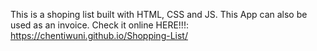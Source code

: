 This is a shoping list built with HTML, CSS and JS. This App can also be used as an invoice.
Check it online HERE!!!:  https://chentiwuni.github.io/Shopping-List/

